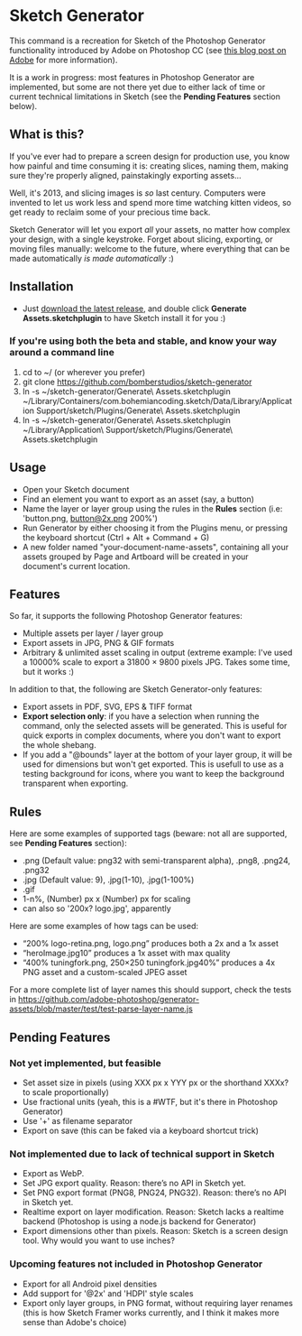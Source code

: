 # Sketch Generator

This command is a recreation for Sketch of the Photoshop Generator functionality introduced by Adobe on Photoshop CC (see [this blog post on Adobe](http://blogs.adobe.com/photoshopdotcom/2013/09/introducing-adobe-generator-for-photoshop-cc.html) for more information).

It is a work in progress: most features in Photoshop Generator are implemented, but some are not there yet due to either lack of time or current technical limitations in Sketch (see the **Pending Features** section below).


## What is this?

If you've ever had to prepare a screen design for production use, you know how painful and time consuming it is: creating slices, naming them, making sure they're properly aligned, painstakingly exporting assets...

Well, it's 2013, and slicing images is *so* last century. Computers were invented to let us work less and spend more time watching kitten videos, so get ready to reclaim some of your precious time back.

Sketch Generator will let you export *all* your assets, no matter how complex your design, with a single keystroke. Forget about slicing, exporting, or moving files manually: welcome to the future, where everything that can be made automatically *is made automatically* :)

## Installation

- Just [download the latest release](https://github.com/bomberstudios/sketch-generator/releases/latest), and double click **Generate Assets.sketchplugin** to have Sketch install it for you :)

### If you're using both the beta and stable, and know your way around a command line

1. cd to ~/ (or wherever you prefer)
2. git clone https://github.com/bomberstudios/sketch-generator
3. ln -s ~/sketch-generator/Generate\ Assets.sketchplugin ~/Library/Containers/com.bohemiancoding.sketch/Data/Library/Application Support/sketch/Plugins/Generate\ Assets.sketchplugin
4. ln -s ~/sketch-generator/Generate\ Assets.sketchplugin ~/Library/Application\ Support/sketch/Plugins/Generate\ Assets.sketchplugin

## Usage

- Open your Sketch document
- Find an element you want to export as an asset (say, a button)
- Name the layer or layer group using the rules in the **Rules** section (i.e: 'button.png, button@2x.png 200%')
- Run Generator by either choosing it from the Plugins menu, or pressing the keyboard shortcut (Ctrl + Alt + Command + G)
- A new folder named "your-document-name-assets", containing all your assets grouped by Page and Artboard will be created in your document's current location.

## Features

So far, it supports the following Photoshop Generator features:

- Multiple assets per layer / layer group
- Export assets in JPG, PNG & GIF formats
- Arbitrary & unlimited asset scaling in output (extreme example: I've used a 10000% scale to export a 31800 × 9800 pixels JPG. Takes some time, but it works :)

In addition to that, the following are Sketch Generator-only features:

- Export assets in PDF, SVG, EPS & TIFF format
- **Export selection only**: if you have a selection when running the command, only the selected assets will be generated. This is useful for quick exports in complex documents, where you don't want to export the whole shebang.
- If you add a "@bounds" layer at the bottom of your layer group, it will be used for dimensions but won't get exported. This is usefull to use as a testing background for icons, where you want to keep the background transparent when exporting.

## Rules

Here are some examples of supported tags (beware: not all are supported, see **Pending Features** section):

- .png (Default value: png32 with semi-transparent alpha), .png8, .png24, .png32
- .jpg (Default value: 9), .jpg(1-10), .jpg(1-100%)
- .gif
- 1-n%, (Number) px x (Number) px for scaling
- can also so '200x? logo.jpg', apparently

Here are some examples of how tags can be used:

- “200% logo-retina.png, logo.png” produces both a 2x and a 1x asset
- “heroImage.jpg10” produces a 1x asset with max quality
- “400% tuningfork.png, 250×250 tuningfork.jpg40%” produces a 4x PNG asset and a custom-scaled JPEG asset

For a more complete list of layer names this should support, check the tests in <https://github.com/adobe-photoshop/generator-assets/blob/master/test/test-parse-layer-name.js>


## Pending Features

### Not yet implemented, but feasible

- Set asset size in pixels (using XXX px x YYY px or the shorthand XXXx? to scale proportionally)
- Use fractional units (yeah, this is a #WTF, but it's there in Photoshop Generator)
- Use '+' as filename separator
- Export on save (this can be faked via a keyboard shortcut trick)

### Not implemented due to lack of technical support in Sketch

- Export as WebP.
- Set JPG export quality. Reason: there’s no API in Sketch yet.
- Set PNG export format (PNG8, PNG24, PNG32). Reason: there’s no API in Sketch yet.
- Realtime export on layer modification. Reason: Sketch lacks a realtime backend (Photoshop is using a node.js backend for Generator)
- Export dimensions other than pixels. Reason: Sketch is a screen design tool. Why would you want to use inches?

### Upcoming features not included in Photoshop Generator

- Export for all Android pixel densities
- Add support for '@2x' and 'HDPI' style scales
- Export only layer groups, in PNG format, without requiring layer renames (this is how Sketch Framer works currently, and I think it makes more sense than Adobe's choice)

